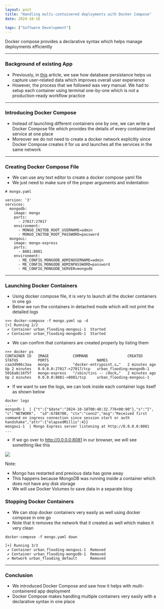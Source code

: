```yaml
---
layout: post
title: "Handling multi-containered deployments with Docker Compose"
date: 2024-10-16

tags: ["Software Development"]
---
```


Docker compose provides a declarative syntax which helps manage deployments efficiently

---
### Background of existing App

- Previously, in [this](https://gouherdanish.github.io/2024/10/12/mongodb.html) article, we saw how database persistance helps us capture user-related data which improves overall user experience
- However, the process that we followed was very manual. We had to setup each container using terminal one-by-one which is not a production-ready workflow practice

---

### Introducing Docker Compose

- Instead of launching different containers one by one, we can write a Docker Compose file which provides the details of every containerized service at one place
- Moreover we do not need to create a docker network explicitly since Docker Compose creates it for us and launches all the services in the same network

---

### Creating Docker Compose File

- We can use any text editor to create a docker compose yaml file
- We just need to make sure of the proper arguments and indentation

```
# mongo.yaml

version: '3'
services:
  mongodb:
    image: mongo
    ports:
      - 27017:27017
    environment:
      - MONGO_INITDB_ROOT_USERNAME=admin
      - MONGO_INITDB_ROOT_PASSWORD=password
  mongoui:
    image: mongo-express
    ports:
      - 8081:8081
    environment:
      - ME_CONFIG_MONGODB_ADMINUSERNAME=admin
      - ME_CONFIG_MONGODB_ADMINPASSWORD=password
      - ME_CONFIG_MONGODB_SERVER=mongodb
```

---

### Launching Docker Containers

- Using docker compose file, it is very to launch all the docker containers in one go
- Below we run the containers in detached mode which will not print the detailed logs

```
>>> docker-compose -f mongo.yaml up -d
[+] Running 2/2
 ✔ Container urban_flooding-mongoui-1  Started                                                                                      
 ✔ Container urban_flooding-mongodb-1  Started 
```

- We can confirm that containers are created properly by listing them

```
>>> docker ps
CONTAINER ID   IMAGE           COMMAND                  CREATED         STATUS         PORTS                      NAMES
caa3d986c3aa   mongo           "docker-entrypoint.s…"   2 minutes ago   Up 2 minutes   0.0.0.0:27017->27017/tcp   urban_flooding-mongodb-1
5016a8c16f5f   mongo-express   "/sbin/tini -- /dock…"   2 minutes ago   Up 2 minutes   0.0.0.0:8081->8081/tcp     urban_flooding-mongoui-1
```

- If we want to see the logs, we can look inside each container logs itself as shown below

```
docker logs 
...
mongodb-1  | {"t":{"$date":"2024-10-18T00:48:32.776+00:00"},"s":"I",  "c":"NETWORK",  "id":6788700, "ctx":"conn2","msg":"Received first command on ingress connection since session start or auth handshake","attr":{"elapsedMillis":4}}
mongoui-1  | Mongo Express server listening at http://0.0.0.0:8081
...
```

- If we go over to http://0.0.0.0:8081 in our browser, we will see something like this

<img src="{{site.url}}/images/mongo/start.png">

Note:
- Mongo has restarted and previous data has gone away
- This happens because MongoDB was running inside a container which does not have any disk storage
- We will use Docker Volumes to save data in a separate blog

### Stopping Docker Containers
- We can stop docker containers very easily as well using docker compose in one go
- Note that it removes the network that it created as well which makes it very clean

```
docker-compose -f mongo.yaml down

[+] Running 3/3
 ✔ Container urban_flooding-mongoui-1  Removed
 ✔ Container urban_flooding-mongodb-1  Removed
 ✔ Network urban_flooding_default      Removed
```

---

### Conclusion

- We introduced Docker Compose and saw how it helps with multi-containered app deployment
- Docker Compose makes handling multiple containers very easily with a declarative syntax in one place